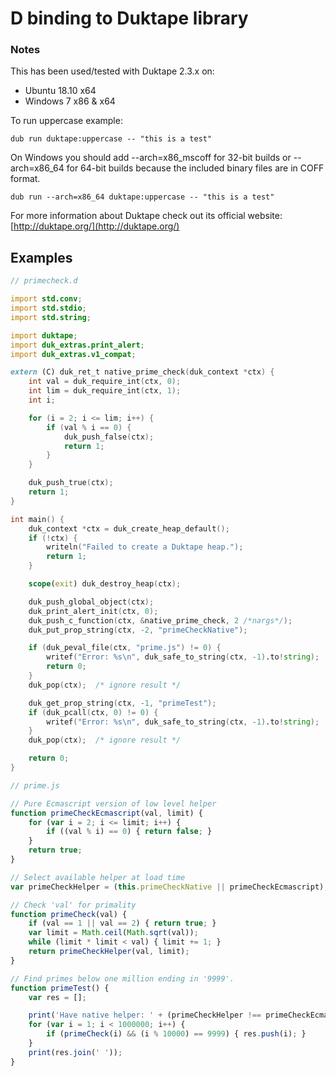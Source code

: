 # D binding to Duktape library #

### Notes ###

This has been used/tested with Duktape 2.3.x on:

* Ubuntu 18.10 x64
* Windows 7 x86 & x64

To run uppercase example:

```
dub run duktape:uppercase -- "this is a test"
```

On Windows you should add --arch=x86_mscoff for 32-bit builds or --arch=x86_64 for 64-bit builds because the included binary files are in COFF format.

```
dub run --arch=x86_64 duktape:uppercase -- "this is a test"
```

For more information about Duktape check out its official website: [http://duktape.org/](http://duktape.org/)

## Examples
```D
// primecheck.d

import std.conv;
import std.stdio;
import std.string;

import duktape;
import duk_extras.print_alert;
import duk_extras.v1_compat;

extern (C) duk_ret_t native_prime_check(duk_context *ctx) {
    int val = duk_require_int(ctx, 0);
    int lim = duk_require_int(ctx, 1);
    int i;

    for (i = 2; i <= lim; i++) {
        if (val % i == 0) {
            duk_push_false(ctx);
            return 1;
        }
    }

    duk_push_true(ctx);
    return 1;
}

int main() {
    duk_context *ctx = duk_create_heap_default();
    if (!ctx) {
        writeln("Failed to create a Duktape heap.");
        return 1;
    }

    scope(exit) duk_destroy_heap(ctx);

    duk_push_global_object(ctx);
    duk_print_alert_init(ctx, 0);
    duk_push_c_function(ctx, &native_prime_check, 2 /*nargs*/);
    duk_put_prop_string(ctx, -2, "primeCheckNative");

    if (duk_peval_file(ctx, "prime.js") != 0) {
        writef("Error: %s\n", duk_safe_to_string(ctx, -1).to!string);
        return 0;
    }
    duk_pop(ctx);  /* ignore result */

    duk_get_prop_string(ctx, -1, "primeTest");
    if (duk_pcall(ctx, 0) != 0) {
        writef("Error: %s\n", duk_safe_to_string(ctx, -1).to!string);
    }
    duk_pop(ctx);  /* ignore result */

    return 0;
}
```

```Javascript
// prime.js

// Pure Ecmascript version of low level helper
function primeCheckEcmascript(val, limit) {
    for (var i = 2; i <= limit; i++) {
        if ((val % i) == 0) { return false; }
    }
    return true;
}

// Select available helper at load time
var primeCheckHelper = (this.primeCheckNative || primeCheckEcmascript);

// Check 'val' for primality
function primeCheck(val) {
    if (val == 1 || val == 2) { return true; }
    var limit = Math.ceil(Math.sqrt(val));
    while (limit * limit < val) { limit += 1; }
    return primeCheckHelper(val, limit);
}

// Find primes below one million ending in '9999'.
function primeTest() {
    var res = [];

    print('Have native helper: ' + (primeCheckHelper !== primeCheckEcmascript));
    for (var i = 1; i < 1000000; i++) {
        if (primeCheck(i) && (i % 10000) == 9999) { res.push(i); }
    } 
    print(res.join(' '));
}
```